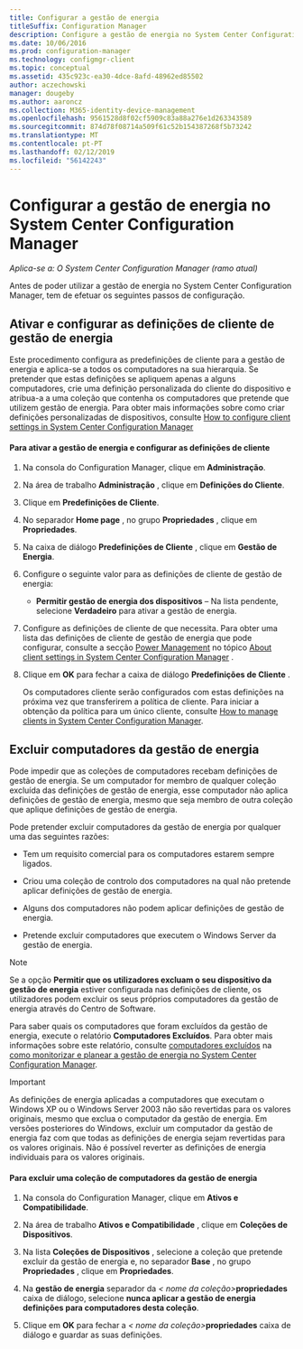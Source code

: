 ```yaml
---
title: Configurar a gestão de energia
titleSuffix: Configuration Manager
description: Configure a gestão de energia no System Center Configuration Manager.
ms.date: 10/06/2016
ms.prod: configuration-manager
ms.technology: configmgr-client
ms.topic: conceptual
ms.assetid: 435c923c-ea30-4dce-8afd-48962ed85502
author: aczechowski
manager: dougeby
ms.author: aaroncz
ms.collection: M365-identity-device-management
ms.openlocfilehash: 9561528d8f02cf5909c83a88a276e1d263343589
ms.sourcegitcommit: 874d78f08714a509f61c52b154387268f5b73242
ms.translationtype: MT
ms.contentlocale: pt-PT
ms.lasthandoff: 02/12/2019
ms.locfileid: "56142243"
---
```

# <a name="configuring-power-management-in-system-center-configuration-manager"></a>Configurar a gestão de energia no System Center Configuration Manager

*Aplica-se a: O System Center Configuration Manager (ramo atual)*

Antes de poder utilizar a gestão de energia no System Center Configuration Manager, tem de efetuar os seguintes passos de configuração.  

## <a name="enable-and-configure-power-management-client-settings"></a>Ativar e configurar as definições de cliente de gestão de energia  
 Este procedimento configura as predefinições de cliente para a gestão de energia e aplica-se a todos os computadores na sua hierarquia. Se pretender que estas definições se apliquem apenas a alguns computadores, crie uma definição personalizada do cliente do dispositivo e atribua-a a uma coleção que contenha os computadores que pretende que utilizem gestão de energia. Para obter mais informações sobre como criar definições personalizadas de dispositivos, consulte [How to configure client settings in System Center Configuration Manager](../../../../core/clients/deploy/configure-client-settings.md)  

#### <a name="to-enable-power-management-and-configure-client-settings"></a>Para ativar a gestão de energia e configurar as definições de cliente  

1. Na consola do Configuration Manager, clique em **Administração**.  

2. Na área de trabalho **Administração** , clique em **Definições do Cliente**.  

3. Clique em **Predefinições de Cliente**.  

4. No separador **Home page** , no grupo **Propriedades** , clique em **Propriedades**.  

5. Na caixa de diálogo **Predefinições de Cliente** , clique em **Gestão de Energia**.  

6. Configure o seguinte valor para as definições de cliente de gestão de energia:  

   -   **Permitir gestão de energia dos dispositivos** – Na lista pendente, selecione **Verdadeiro** para ativar a gestão de energia.  

7. Configure as definições de cliente de que necessita. Para obter uma lista das definições de cliente de gestão de energia que pode configurar, consulte a secção [Power Management](../../../../core/clients/deploy/about-client-settings.md#power-management) no tópico [About client settings in System Center Configuration Manager](../../../../core/clients/deploy/about-client-settings.md) .  

8. Clique em **OK** para fechar a caixa de diálogo **Predefinições de Cliente** .  

   Os computadores cliente serão configurados com estas definições na próxima vez que transferirem a política de cliente. Para iniciar a obtenção da política para um único cliente, consulte [How to manage clients in System Center Configuration Manager](../../../../core/clients/manage/manage-clients.md).  

## <a name="exclude-computers-from-power-management"></a>Excluir computadores da gestão de energia  
 Pode impedir que as coleções de computadores recebam definições de gestão de energia. Se um computador for membro de qualquer coleção excluída das definições de gestão de energia, esse computador não aplica definições de gestão de energia, mesmo que seja membro de outra coleção que aplique definições de gestão de energia.  

 Pode pretender excluir computadores da gestão de energia por qualquer uma das seguintes razões:  

-   Tem um requisito comercial para os computadores estarem sempre ligados.  

-   Criou uma coleção de controlo dos computadores na qual não pretende aplicar definições de gestão de energia.  

-   Alguns dos computadores não podem aplicar definições de gestão de energia.  

-   Pretende excluir computadores que executem o Windows Server da gestão de energia.  

> [!NOTE]  
>  Se a opção **Permitir que os utilizadores excluam o seu dispositivo da gestão de energia** estiver configurada nas definições de cliente, os utilizadores podem excluir os seus próprios computadores da gestão de energia através do Centro de Software.  

 Para saber quais os computadores que foram excluídos da gestão de energia, execute o relatório **Computadores Excluídos**. Para obter mais informações sobre este relatório, consulte [computadores excluídos](../../../../core/clients/manage/power/monitor-and-plan-for-power-management.md#BKMK_Excluded) na [como monitorizar e planear a gestão de energia no System Center Configuration Manager](../../../../core/clients/manage/power/monitor-and-plan-for-power-management.md).  

> [!IMPORTANT]  
>  As definições de energia aplicadas a computadores que executam o Windows XP ou o Windows Server 2003 não são revertidas para os valores originais, mesmo que exclua o computador da gestão de energia. Em versões posteriores do Windows, excluir um computador da gestão de energia faz com que todas as definições de energia sejam revertidas para os valores originais. Não é possível reverter as definições de energia individuais para os valores originais.  

#### <a name="to-exclude-a-collection-of-computers-from-power-management"></a>Para excluir uma coleção de computadores da gestão de energia  

1. Na consola do Configuration Manager, clique em **Ativos e Compatibilidade**.  

2. Na área de trabalho **Ativos e Compatibilidade** , clique em **Coleções de Dispositivos**.  

3. Na lista **Coleções de Dispositivos** , selecione a coleção que pretende excluir da gestão de energia e, no separador **Base** , no grupo **Propriedades** , clique em **Propriedades**.  

4. Na **gestão de energia** separador da <em>< nome da coleção\></em>**propriedades** caixa de diálogo, selecione **nunca aplicar a gestão de energia definições para computadores desta coleção**.  

5. Clique em **OK** para fechar a <em>< nome da coleção\></em>**propriedades** caixa de diálogo e guardar as suas definições.  
